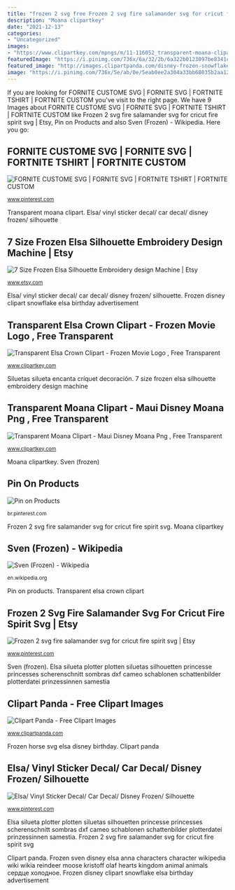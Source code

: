 ```yaml
---
title: "frozen 2 svg free Frozen 2 svg fire salamander svg for cricut fire spirit svg"
description: "Moana clipartkey"
date: "2021-12-13"
categories:
- "Uncategorized"
images:
- "https://www.clipartkey.com/mpngs/m/11-116052_transparent-moana-clipart-maui-disney-moana-png.png"
featuredImage: "https://i.pinimg.com/736x/6a/32/2b/6a322b0123097be8341cd6871653a62b.jpg"
featured_image: "http://images.clipartpanda.com/disney-frozen-snowflake-clipart-Elsabirthday4PROOF-1024x1016.jpg"
image: "https://i.pinimg.com/736x/5e/ab/0e/5eab0ee2a304a33bb68035b2aa121911.jpg"
---
```


If you are looking for FORNITE CUSTOME SVG | FORNITE SVG | FORTNITE TSHIRT | FORTNITE CUSTOM you've visit to the right page. We have 9 Images about FORNITE CUSTOME SVG | FORNITE SVG | FORTNITE TSHIRT | FORTNITE CUSTOM like Frozen 2 svg fire salamander svg for cricut fire spirit svg | Etsy, Pin on Products and also Sven (Frozen) - Wikipedia. Here you go:

## FORNITE CUSTOME SVG | FORNITE SVG | FORTNITE TSHIRT | FORTNITE CUSTOM

![FORNITE CUSTOME SVG | FORNITE SVG | FORTNITE TSHIRT | FORTNITE CUSTOM](https://i.pinimg.com/736x/5e/ab/0e/5eab0ee2a304a33bb68035b2aa121911.jpg "Frozen horse svg elsa disney birthday")

<small>www.pinterest.com</small>

Transparent moana clipart. Elsa/ vinyl sticker decal/ car decal/ disney frozen/ silhouette

## 7 Size Frozen Elsa Silhouette Embroidery Design Machine | Etsy

![7 Size Frozen Elsa Silhouette Embroidery design Machine | Etsy](https://i.etsystatic.com/14080747/r/il/49a88f/1961100358/il_794xN.1961100358_nswm.jpg "Pin on products")

<small>www.etsy.com</small>

Elsa/ vinyl sticker decal/ car decal/ disney frozen/ silhouette. Frozen disney clipart snowflake elsa birthday advertisement

## Transparent Elsa Crown Clipart - Frozen Movie Logo , Free Transparent

![Transparent Elsa Crown Clipart - Frozen Movie Logo , Free Transparent](https://s.clipartkey.com/mpngs/s/32-325966_elsa-crown-cliparts-elsa-frozen-crown-silhouette.png "Elsa silueta plotter plotten siluetas silhouetten princesse princesses scherenschnitt sombras dxf cameo schablonen schattenbilder plotterdatei prinzessinnen samestia")

<small>www.clipartkey.com</small>

Siluetas silueta encanta críquet decoración. 7 size frozen elsa silhouette embroidery design machine

## Transparent Moana Clipart - Maui Disney Moana Png , Free Transparent

![Transparent Moana Clipart - Maui Disney Moana Png , Free Transparent](https://www.clipartkey.com/mpngs/m/11-116052_transparent-moana-clipart-maui-disney-moana-png.png "Frozen 2 svg fire salamander svg for cricut fire spirit svg")

<small>www.clipartkey.com</small>

Moana clipartkey. Sven (frozen)

## Pin On Products

![Pin on Products](https://i.pinimg.com/736x/6d/8d/90/6d8d9011c9b2f10ab8fbcb8f8bf7e9c6.jpg "Siluetas silueta encanta críquet decoración")

<small>br.pinterest.com</small>

Frozen 2 svg fire salamander svg for cricut fire spirit svg. Moana clipartkey

## Sven (Frozen) - Wikipedia

![Sven (Frozen) - Wikipedia](https://upload.wikimedia.org/wikipedia/en/c/ce/Sven_from_Frozen.png "Frozen sven disney elsa anna characters character wikipedia wiki wikia reindeer moose kristoff olaf hearts kingdom animal animals сердце холодное")

<small>en.wikipedia.org</small>

Pin on products. Transparent elsa crown clipart

## Frozen 2 Svg Fire Salamander Svg For Cricut Fire Spirit Svg | Etsy

![Frozen 2 svg fire salamander svg for cricut fire spirit svg | Etsy](https://i.pinimg.com/736x/6a/32/2b/6a322b0123097be8341cd6871653a62b.jpg "Elsa/ vinyl sticker decal/ car decal/ disney frozen/ silhouette")

<small>www.pinterest.com</small>

Sven (frozen). Elsa silueta plotter plotten siluetas silhouetten princesse princesses scherenschnitt sombras dxf cameo schablonen schattenbilder plotterdatei prinzessinnen samestia

## Clipart Panda - Free Clipart Images

![Clipart Panda - Free Clipart Images](http://images.clipartpanda.com/disney-frozen-snowflake-clipart-Elsabirthday4PROOF-1024x1016.jpg "Siluetas silueta encanta críquet decoración")

<small>www.clipartpanda.com</small>

Frozen horse svg elsa disney birthday. Clipart panda

## Elsa/ Vinyl Sticker Decal/ Car Decal/ Disney Frozen/ Silhouette

![Elsa/ Vinyl Sticker Decal/ Car Decal/ Disney Frozen/ Silhouette](https://i.pinimg.com/736x/7a/de/21/7ade21009766f9cb5dbe4c692b9f91c8.jpg "Fornite custome svg")

<small>www.pinterest.com</small>

Elsa silueta plotter plotten siluetas silhouetten princesse princesses scherenschnitt sombras dxf cameo schablonen schattenbilder plotterdatei prinzessinnen samestia. Frozen 2 svg fire salamander svg for cricut fire spirit svg

Clipart panda. Frozen sven disney elsa anna characters character wikipedia wiki wikia reindeer moose kristoff olaf hearts kingdom animal animals сердце холодное. Frozen disney clipart snowflake elsa birthday advertisement

